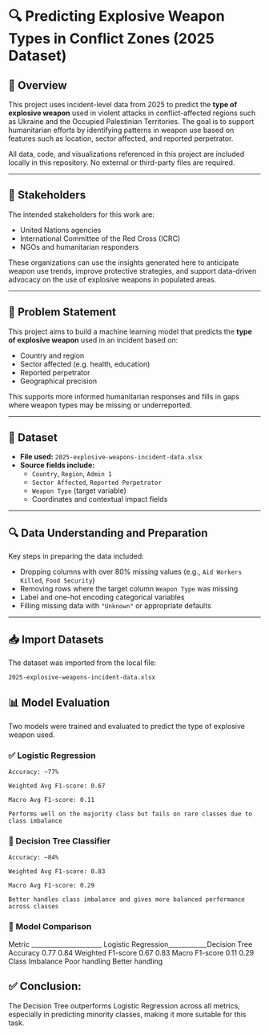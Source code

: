 # 🔍 Predicting Explosive Weapon Types in Conflict Zones (2025 Dataset)

## 📘 Overview

This project uses incident-level data from 2025 to predict the **type of explosive weapon** used in violent attacks in conflict-affected regions such as Ukraine and the Occupied Palestinian Territories. The goal is to support humanitarian efforts by identifying patterns in weapon use based on features such as location, sector affected, and reported perpetrator.

All data, code, and visualizations referenced in this project are included locally in this repository. No external or third-party files are required.

---

## 👥 Stakeholders

The intended stakeholders for this work are:
- United Nations agencies
- International Committee of the Red Cross (ICRC)
- NGOs and humanitarian responders

These organizations can use the insights generated here to anticipate weapon use trends, improve protective strategies, and support data-driven advocacy on the use of explosive weapons in populated areas.

---

## 🎯 Problem Statement

This project aims to build a machine learning model that predicts the **type of explosive weapon** used in an incident based on:
- Country and region
- Sector affected (e.g. health, education)
- Reported perpetrator
- Geographical precision

This supports more informed humanitarian responses and fills in gaps where weapon types may be missing or underreported.

---

## 📂 Dataset

- **File used:** `2025-explosive-weapons-incident-data.xlsx`
- **Source fields include:**
  - `Country`, `Region`, `Admin 1`
  - `Sector Affected`, `Reported Perpetrator`
  - `Weapon Type` (target variable)
  - Coordinates and contextual impact fields

---

## 🔍 Data Understanding and Preparation

Key steps in preparing the data included:
- Dropping columns with over 80% missing values (e.g., `Aid Workers Killed`, `Food Security`)
- Removing rows where the target column `Weapon Type` was missing
- Label and one-hot encoding categorical variables
- Filling missing data with `"Unknown"` or appropriate defaults

---

## 📥 Import Datasets

The dataset was imported from the local file:

```plaintext
2025-explosive-weapons-incident-data.xlsx
```


## 📊 Model Evaluation

Two models were trained and evaluated to predict the type of explosive weapon used.
### ✅ Logistic Regression

    Accuracy: ~77%

    Weighted Avg F1-score: 0.67

    Macro Avg F1-score: 0.11

    Performs well on the majority class but fails on rare classes due to class imbalance

### 🌲 Decision Tree Classifier

    Accuracy: ~84%

    Weighted Avg F1-score: 0.83

    Macro Avg F1-score: 0.29

    Better handles class imbalance and gives more balanced performance across classes

### 🔁 Model Comparison
Metric	______________________  Logistic Regression____________Decision Tree
Accuracy                             0.77	                       0.84
Weighted F1-score           	     0.67           	           0.83
Macro F1-score              	     0.11	                       0.29
Class Imbalance           	     Poor handling	               Better handling

## ✅ Conclusion:
The Decision Tree outperforms Logistic Regression across all metrics, especially in predicting minority classes, making it more suitable for this task.